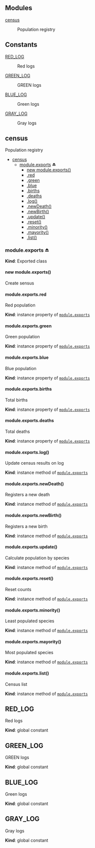 ## Modules

<dl>
<dt><a href="#module_census">census</a></dt>
<dd><p>Population registry</p>
</dd>
</dl>

## Constants

<dl>
<dt><a href="#RED_LOG">RED_LOG</a></dt>
<dd><p>Red logs</p>
</dd>
<dt><a href="#GREEN_LOG">GREEN_LOG</a></dt>
<dd><p>GREEN logs</p>
</dd>
<dt><a href="#BLUE_LOG">BLUE_LOG</a></dt>
<dd><p>Green logs</p>
</dd>
<dt><a href="#GRAY_LOG">GRAY_LOG</a></dt>
<dd><p>Gray logs</p>
</dd>
</dl>

<a name="module_census"></a>

## census
Population registry


* [census](#module_census)
    * [module.exports](#exp_module_census--module.exports) ⏏
        * [new module.exports()](#new_module_census--module.exports_new)
        * [.red](#module_census--module.exports+red)
        * [.green](#module_census--module.exports+green)
        * [.blue](#module_census--module.exports+blue)
        * [.births](#module_census--module.exports+births)
        * [.deaths](#module_census--module.exports+deaths)
        * [.log()](#module_census--module.exports+log)
        * [.newDeath()](#module_census--module.exports+newDeath)
        * [.newBirth()](#module_census--module.exports+newBirth)
        * [.update()](#module_census--module.exports+update)
        * [.reset()](#module_census--module.exports+reset)
        * [.minority()](#module_census--module.exports+minority)
        * [.mayority()](#module_census--module.exports+mayority)
        * [.list()](#module_census--module.exports+list)

<a name="exp_module_census--module.exports"></a>

### module.exports ⏏
**Kind**: Exported class  
<a name="new_module_census--module.exports_new"></a>

#### new module.exports()
Create sensus

<a name="module_census--module.exports+red"></a>

#### module.exports.red
Red population

**Kind**: instance property of [<code>module.exports</code>](#exp_module_census--module.exports)  
<a name="module_census--module.exports+green"></a>

#### module.exports.green
Green population

**Kind**: instance property of [<code>module.exports</code>](#exp_module_census--module.exports)  
<a name="module_census--module.exports+blue"></a>

#### module.exports.blue
Blue population

**Kind**: instance property of [<code>module.exports</code>](#exp_module_census--module.exports)  
<a name="module_census--module.exports+births"></a>

#### module.exports.births
Total births

**Kind**: instance property of [<code>module.exports</code>](#exp_module_census--module.exports)  
<a name="module_census--module.exports+deaths"></a>

#### module.exports.deaths
Total deaths

**Kind**: instance property of [<code>module.exports</code>](#exp_module_census--module.exports)  
<a name="module_census--module.exports+log"></a>

#### module.exports.log()
Update census results on log

**Kind**: instance method of [<code>module.exports</code>](#exp_module_census--module.exports)  
<a name="module_census--module.exports+newDeath"></a>

#### module.exports.newDeath()
Registers a new death

**Kind**: instance method of [<code>module.exports</code>](#exp_module_census--module.exports)  
<a name="module_census--module.exports+newBirth"></a>

#### module.exports.newBirth()
Registers a new birth

**Kind**: instance method of [<code>module.exports</code>](#exp_module_census--module.exports)  
<a name="module_census--module.exports+update"></a>

#### module.exports.update()
Calculate population by species

**Kind**: instance method of [<code>module.exports</code>](#exp_module_census--module.exports)  
<a name="module_census--module.exports+reset"></a>

#### module.exports.reset()
Reset counts

**Kind**: instance method of [<code>module.exports</code>](#exp_module_census--module.exports)  
<a name="module_census--module.exports+minority"></a>

#### module.exports.minority()
Least populated species

**Kind**: instance method of [<code>module.exports</code>](#exp_module_census--module.exports)  
<a name="module_census--module.exports+mayority"></a>

#### module.exports.mayority()
Most populated species

**Kind**: instance method of [<code>module.exports</code>](#exp_module_census--module.exports)  
<a name="module_census--module.exports+list"></a>

#### module.exports.list()
Census list

**Kind**: instance method of [<code>module.exports</code>](#exp_module_census--module.exports)  
<a name="RED_LOG"></a>

## RED\_LOG
Red logs

**Kind**: global constant  
<a name="GREEN_LOG"></a>

## GREEN\_LOG
GREEN logs

**Kind**: global constant  
<a name="BLUE_LOG"></a>

## BLUE\_LOG
Green logs

**Kind**: global constant  
<a name="GRAY_LOG"></a>

## GRAY\_LOG
Gray logs

**Kind**: global constant  
